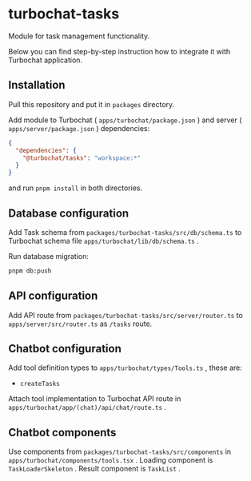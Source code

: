 # turbochat-tasks

Module for task management functionality.

Below you can find step-by-step instruction how to integrate it with Turbochat application.

## Installation

Pull this repository and put it in `packages` directory.

Add module to Turbochat ( `apps/turbochat/package.json` ) and server ( `apps/server/package.json` ) dependencies:

```json
{
  "dependencies": {
    "@turbochat/tasks": "workspace:*"
  }
}
```

and run `pnpm install` in both directories.

## Database configuration

Add Task schema from `packages/turbochat-tasks/src/db/schema.ts` to Turbochat schema file `apps/turbochat/lib/db/schema.ts` .

Run database migration:

```bash
pnpm db:push
```

## API configuration

Add API route from `packages/turbochat-tasks/src/server/router.ts` to `apps/server/src/router.ts` as `/tasks` route.

## Chatbot configuration

Add tool definition types to `apps/turbochat/types/Tools.ts` , these are:
 - `createTasks`

Attach tool implementation to Turbochat API route in `apps/turbochat/app/(chat)/api/chat/route.ts` .

## Chatbot components

Use components from `packages/turbochat-tasks/src/components` in `apps/turbochat/components/tools.tsx` .
Loading component is `TaskLoaderSkeleton` .
Result component is `TaskList` .
